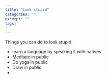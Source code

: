 ```yaml
---
title: "Look stupid"
categories: ""
excerpt: ""
tags:
- 
---
```

Things you can do to look stupid:
- learn a language by speaking it with natives
- Meditate in public
- Do yoga in public
- Draw in public
- 